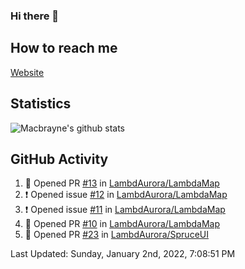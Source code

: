 ### Hi there 👋
## How to reach me
[Website](https://macbrayne.de)
<!--
Missing: Email
-->
## Statistics
![Macbrayne's github stats](https://github-readme-stats.vercel.app/api?username=macbrayne&count_private=true&include_all_commits=true&show_icons=true&hide=stars)
## GitHub Activity

<!--RECENT_ACTIVITY:start-->
1. 💪 Opened PR [#13](https://github.com/LambdAurora/LambdaMap/pull/13) in [LambdAurora/LambdaMap](https://github.com/LambdAurora/LambdaMap)
2. ❗️ Opened issue [#12](https://github.com/LambdAurora/LambdaMap/issues/12) in [LambdAurora/LambdaMap](https://github.com/LambdAurora/LambdaMap)
3. ❗️ Opened issue [#11](https://github.com/LambdAurora/LambdaMap/issues/11) in [LambdAurora/LambdaMap](https://github.com/LambdAurora/LambdaMap)
4. 💪 Opened PR [#10](https://github.com/LambdAurora/LambdaMap/pull/10) in [LambdAurora/LambdaMap](https://github.com/LambdAurora/LambdaMap)
5. 💪 Opened PR [#23](https://github.com/LambdAurora/SpruceUI/pull/23) in [LambdAurora/SpruceUI](https://github.com/LambdAurora/SpruceUI)
<!--RECENT_ACTIVITY:end-->

<!--RECENT_ACTIVITY:last_update-->
Last Updated: Sunday, January 2nd, 2022, 7:08:51 PM
<!--RECENT_ACTIVITY:last_update_end-->


<!--
**macbrayne/macbrayne** is a ✨ _special_ ✨ repository because its `README.md` (this file) appears on your GitHub profile.

Here are some ideas to get you started:

- 🔭 I’m currently working on ...
- 🌱 I’m currently learning ...
- 👯 I’m looking to collaborate on ...
- 🤔 I’m looking for help with ...
- 💬 Ask me about ...
- 📫 How to reach me: ...
- 😄 Pronouns: ...
- ⚡ Fun fact: ...
-->
